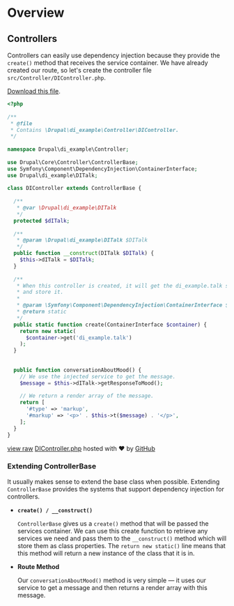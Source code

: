 <!--
{
"name" : "drupal-8-dependency-injection-and-controllers",
"version" : "0.0.1",
"title" : "Lesson 11.3 - Dependency injection and controllers",
"description" : "Dependency injection and controllers",
"freshnessDate" : 2015-12-11,
"homepage" : "https://docs.acquia.com/articles/drupal-8-dependency-injection-and-controllers",
"canonicalSource" : "https://docs.acquia.com/articles/drupal-8-dependency-injection-and-controllers",
"license" : "CC BY-SA"
}
-->

<!-- @section -->

# Overview

<!-- @section -->

## Controllers

Controllers can easily use dependency injection because they provide the `create()` method that receives the service container. We have already created our route, so let's create the controller file `src/Controller/DIController.php`.

[Download this file](https://gist.github.com/acquialibrary/d8500203dab880f3e941/archive/9db9582e85e225549c9f7032e6b69b6ee1fcfb8f.zip).

```php
<?php
 
/**
 * @file
 * Contains \Drupal\di_example\Controller\DIController.
 */
 
namespace Drupal\di_example\Controller;
 
use Drupal\Core\Controller\ControllerBase;
use Symfony\Component\DependencyInjection\ContainerInterface;
use Drupal\di_example\DITalk;
 
class DIController extends ControllerBase {
 
  /**
   * @var \Drupal\di_example\DITalk
   */
  protected $dITalk;
 
  /**
   * @param \Drupal\di_example\DITalk $DITalk
   */
  public function __construct(DITalk $DITalk) {
    $this->dITalk = $DITalk;
  }
 
  /**
   * When this controller is created, it will get the di_example.talk service
   * and store it.
   *
   * @param \Symfony\Component\DependencyInjection\ContainerInterface $container
   * @return static
   */
  public static function create(ContainerInterface $container) {
    return new static(
      $container->get('di_example.talk')
    );
  }
 
 
  public function conversationAboutMood() {
    // We use the injected service to get the message.
    $message = $this->dITalk->getResponseToMood();
 
    // We return a render array of the message.
    return [
      '#type' => 'markup',
      '#markup' => '<p>' . $this->t($message) . '</p>',
    ];
  }
}
```

[view raw](https://gist.github.com/acquialibrary/d8500203dab880f3e941/raw/9db9582e85e225549c9f7032e6b69b6ee1fcfb8f/DIController.php) [DIController.php](https://gist.github.com/acquialibrary/d8500203dab880f3e941#file-dicontroller-php) hosted with ❤ by [GitHub](https://github.com)

### Extending ControllerBase

It usually makes sense to extend the base class when possible. Extending `ControllerBase` provides the systems that support dependency injection for controllers.

*   **`create() / __construct()`**

    `ControllerBase` gives us a `create()` method that will be passed the services container. We can use this create function to retrieve any services we need and pass them to the `__construct()` method which will store them as class properties. The `return new static()` line means that this method will return a new instance of the class that it is in.

*   **Route Method**

    Our `conversationAboutMood()` method is very simple — it uses our service to get a message and then returns a render array with this message.

<!-- @task, "text" : "Extend a controller in your module with an injected dependency on your own service." -->
